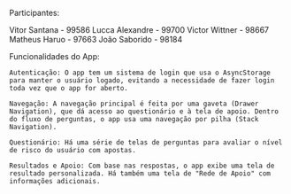 Participantes:

Vitor Santana - 99586
Lucca Alexandre - 99700
Victor Wittner - 98667
Matheus Haruo - 97663
João Saborido - 98184

Funcionalidades do App:
    
    Autenticação: O app tem um sistema de login que usa o AsyncStorage para manter o usuário logado, evitando a necessidade de fazer login toda vez que o app for aberto.

    Navegação: A navegação principal é feita por uma gaveta (Drawer Navigation), que dá acesso ao questionário e à tela de apoio. Dentro do fluxo de perguntas, o app usa uma navegação por pilha (Stack Navigation).

    Questionário: Há uma série de telas de perguntas para avaliar o nível de risco do usuário com apostas.

    Resultados e Apoio: Com base nas respostas, o app exibe uma tela de resultado personalizada. Há também uma tela de "Rede de Apoio" com informações adicionais.